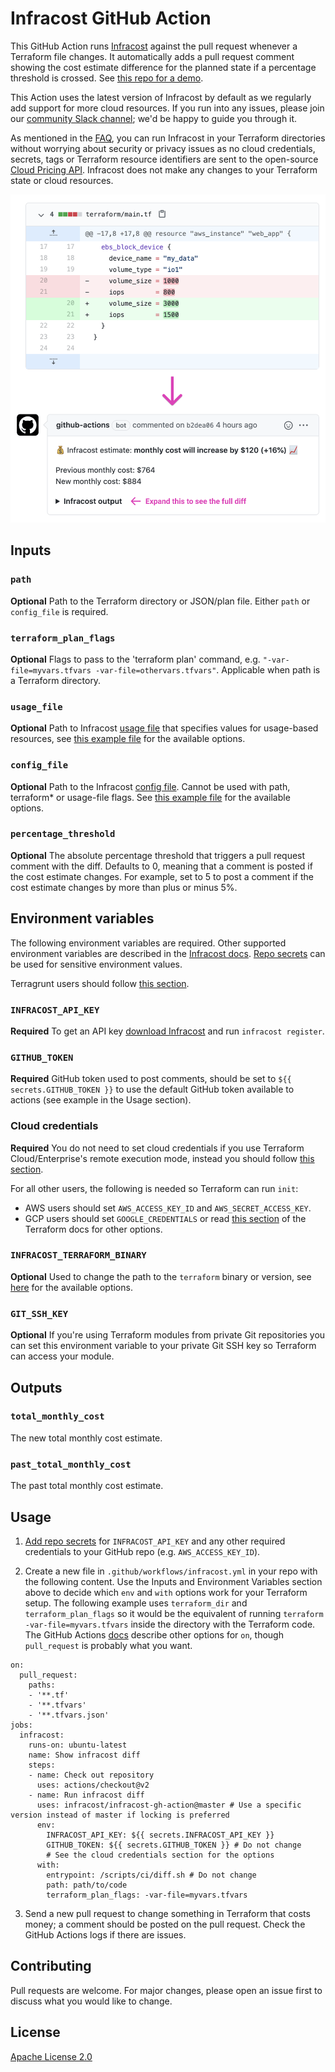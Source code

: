# Infracost GitHub Action

This GitHub Action runs [Infracost](https://infracost.io) against the pull request whenever a Terraform file changes. It automatically adds a pull request comment showing the cost estimate difference for the planned state if a percentage threshold is crossed. See [this repo for a demo](https://github.com/infracost/gh-actions-demo).

This Action uses the latest version of Infracost by default as we regularly add support for more cloud resources. If you run into any issues, please join our [community Slack channel](https://www.infracost.io/community-chat); we'd be happy to guide you through it.

As mentioned in the [FAQ](https://www.infracost.io/docs/faq), you can run Infracost in your Terraform directories without worrying about security or privacy issues as no cloud credentials, secrets, tags or Terraform resource identifiers are sent to the open-source [Cloud Pricing API](https://github.com/infracost/cloud-pricing-api). Infracost does not make any changes to your Terraform state or cloud resources.

<img src="screenshot.png" width=557 alt="Example screenshot" />

## Inputs

### `path`

**Optional** Path to the Terraform directory or JSON/plan file. Either `path` or `config_file` is required.

### `terraform_plan_flags`

**Optional** Flags to pass to the 'terraform plan' command, e.g. `"-var-file=myvars.tfvars -var-file=othervars.tfvars"`. Applicable when path is a Terraform directory.

### `usage_file`

**Optional** Path to Infracost [usage file](https://www.infracost.io/docs/usage_based_resources#infracost-usage-file) that specifies values for usage-based resources, see [this example file](https://github.com/infracost/infracost/blob/master/infracost-usage-example.yml) for the available options.

### `config_file`

**Optional** Path to the Infracost [config file](https://www.infracost.io/docs/config_file/). Cannot be used with path, terraform* or usage-file flags. See [this example file](https://github.com/infracost/infracost/blob/master/infracost-example.yml) for the available options.

### `percentage_threshold`

**Optional** The absolute percentage threshold that triggers a pull request comment with the diff. Defaults to 0, meaning that a comment is posted if the cost estimate changes. For example, set to 5 to post a comment if the cost estimate changes by more than plus or minus 5%.

## Environment variables

The following environment variables are required. Other supported environment variables are described in the [Infracost docs](https://www.infracost.io/docs/environment_variables). [Repo secrets](https://docs.github.com/en/actions/configuring-and-managing-workflows/creating-and-storing-encrypted-secrets#creating-encrypted-secrets-for-a-repository) can be used for sensitive environment values.

Terragrunt users should follow [this section](https://www.infracost.io/docs/terragrunt).

### `INFRACOST_API_KEY`

**Required** To get an API key [download Infracost](https://www.infracost.io/docs/#installation) and run `infracost register`.

### `GITHUB_TOKEN`

**Required** GitHub token used to post comments, should be set to `${{ secrets.GITHUB_TOKEN }}` to use the default GitHub token available to actions (see example in the Usage section).

### Cloud credentials

**Required** You do not need to set cloud credentials if you use Terraform Cloud/Enterprise's remote execution mode, instead you should follow [this section](https://www.infracost.io/docs/terraform_cloud_enterprise).

For all other users, the following is needed so Terraform can run `init`:
- AWS users should set `AWS_ACCESS_KEY_ID` and `AWS_SECRET_ACCESS_KEY`.
- GCP users should set `GOOGLE_CREDENTIALS` or read [this section](https://registry.terraform.io/providers/hashicorp/google/latest/docs/guides/provider_reference#full-reference) of the Terraform docs for other options.

### `INFRACOST_TERRAFORM_BINARY`

**Optional** Used to change the path to the `terraform` binary or version, see [here](https://www.infracost.io/docs/environment_variables/#cicd-integrations) for the available options.

### `GIT_SSH_KEY`

**Optional** If you're using Terraform modules from private Git repositories you can set this environment variable to your private Git SSH key so Terraform can access your module.

## Outputs

### `total_monthly_cost`

The new total monthly cost estimate.

### `past_total_monthly_cost`

The past total monthly cost estimate.

## Usage

1. [Add repo secrets](https://docs.github.com/en/actions/configuring-and-managing-workflows/creating-and-storing-encrypted-secrets#creating-encrypted-secrets-for-a-repository) for `INFRACOST_API_KEY` and any other required credentials to your GitHub repo (e.g. `AWS_ACCESS_KEY_ID`).

2. Create a new file in `.github/workflows/infracost.yml` in your repo with the following content. Use the Inputs and Environment Variables section above to decide which `env` and `with` options work for your Terraform setup. The following example uses `terraform_dir` and `terraform_plan_flags` so it would be the equivalent of running `terraform -var-file=myvars.tfvars` inside the directory with the Terraform code. The GitHub Actions [docs](https://docs.github.com/en/actions/reference/workflow-syntax-for-github-actions#on) describe other options for `on`, though `pull_request` is probably what you want.

  ```
  on:
    pull_request:
      paths:
      - '**.tf'
      - '**.tfvars'
      - '**.tfvars.json'
  jobs:
    infracost:
      runs-on: ubuntu-latest
      name: Show infracost diff
      steps:
      - name: Check out repository
        uses: actions/checkout@v2
      - name: Run infracost diff
        uses: infracost/infracost-gh-action@master # Use a specific version instead of master if locking is preferred
        env:
          INFRACOST_API_KEY: ${{ secrets.INFRACOST_API_KEY }}
          GITHUB_TOKEN: ${{ secrets.GITHUB_TOKEN }} # Do not change
          # See the cloud credentials section for the options
        with:
          entrypoint: /scripts/ci/diff.sh # Do not change
          path: path/to/code
          terraform_plan_flags: -var-file=myvars.tfvars
  ```

3. Send a new pull request to change something in Terraform that costs money; a comment should be posted on the pull request. Check the GitHub Actions logs if there are issues.

## Contributing

Pull requests are welcome. For major changes, please open an issue first to discuss what you would like to change.

## License

[Apache License 2.0](https://choosealicense.com/licenses/apache-2.0/)
